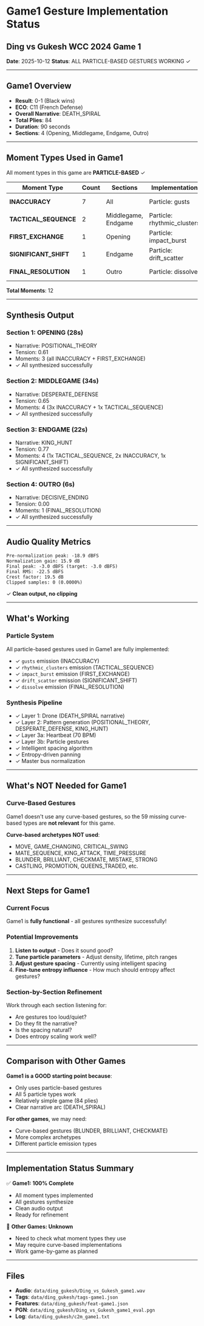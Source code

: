 # Game1 Gesture Implementation Status
## Ding vs Gukesh WCC 2024 Game 1

**Date**: 2025-10-12
**Status**: ALL PARTICLE-BASED GESTURES WORKING ✓

---

## Game1 Overview

- **Result**: 0-1 (Black wins)
- **ECO**: C11 (French Defense)
- **Overall Narrative**: DEATH_SPIRAL
- **Total Plies**: 84
- **Duration**: 90 seconds
- **Sections**: 4 (Opening, Middlegame, Endgame, Outro)

---

## Moment Types Used in Game1

All moment types in this game are **PARTICLE-BASED** ✓

| Moment Type | Count | Sections | Implementation | Status |
|-------------|-------|----------|----------------|--------|
| **INACCURACY** | 7 | All | Particle: gusts | ✓ WORKING |
| **TACTICAL_SEQUENCE** | 2 | Middlegame, Endgame | Particle: rhythmic_clusters | ✓ WORKING |
| **FIRST_EXCHANGE** | 1 | Opening | Particle: impact_burst | ✓ WORKING |
| **SIGNIFICANT_SHIFT** | 1 | Endgame | Particle: drift_scatter | ✓ WORKING |
| **FINAL_RESOLUTION** | 1 | Outro | Particle: dissolve | ✓ WORKING |

**Total Moments**: 12

---

## Synthesis Output

### Section 1: OPENING (28s)
- Narrative: POSITIONAL_THEORY
- Tension: 0.61
- Moments: 3 (all INACCURACY + FIRST_EXCHANGE)
- ✓ All synthesized successfully

### Section 2: MIDDLEGAME (34s)
- Narrative: DESPERATE_DEFENSE
- Tension: 0.65
- Moments: 4 (3x INACCURACY + 1x TACTICAL_SEQUENCE)
- ✓ All synthesized successfully

### Section 3: ENDGAME (22s)
- Narrative: KING_HUNT
- Tension: 0.77
- Moments: 4 (1x TACTICAL_SEQUENCE, 2x INACCURACY, 1x SIGNIFICANT_SHIFT)
- ✓ All synthesized successfully

### Section 4: OUTRO (6s)
- Narrative: DECISIVE_ENDING
- Tension: 0.00
- Moments: 1 (FINAL_RESOLUTION)
- ✓ All synthesized successfully

---

## Audio Quality Metrics

```
Pre-normalization peak: -18.9 dBFS
Normalization gain: 15.9 dB
Final peak: -3.0 dBFS (target: -3.0 dBFS)
Final RMS: -22.5 dBFS
Crest factor: 19.5 dB
Clipped samples: 0 (0.0000%)
```

✓ **Clean output, no clipping**

---

## What's Working

### Particle System
All particle-based gestures used in Game1 are fully implemented:
- ✓ `gusts` emission (INACCURACY)
- ✓ `rhythmic_clusters` emission (TACTICAL_SEQUENCE)
- ✓ `impact_burst` emission (FIRST_EXCHANGE)
- ✓ `drift_scatter` emission (SIGNIFICANT_SHIFT)
- ✓ `dissolve` emission (FINAL_RESOLUTION)

### Synthesis Pipeline
- ✓ Layer 1: Drone (DEATH_SPIRAL narrative)
- ✓ Layer 2: Pattern generation (POSITIONAL_THEORY, DESPERATE_DEFENSE, KING_HUNT)
- ✓ Layer 3a: Heartbeat (70 BPM)
- ✓ Layer 3b: Particle gestures
- ✓ Intelligent spacing algorithm
- ✓ Entropy-driven panning
- ✓ Master bus normalization

---

## What's NOT Needed for Game1

### Curve-Based Gestures
Game1 doesn't use any curve-based gestures, so the 59 missing curve-based types are **not relevant** for this game.

**Curve-based archetypes NOT used**:
- MOVE, GAME_CHANGING, CRITICAL_SWING
- MATE_SEQUENCE, KING_ATTACK, TIME_PRESSURE
- BLUNDER, BRILLIANT, CHECKMATE, MISTAKE, STRONG
- CASTLING, PROMOTION, QUEENS_TRADED, etc.

---

## Next Steps for Game1

### Current Focus
Game1 is **fully functional** - all gestures synthesize successfully!

### Potential Improvements
1. **Listen to output** - Does it sound good?
2. **Tune particle parameters** - Adjust density, lifetime, pitch ranges
3. **Adjust gesture spacing** - Currently using intelligent spacing
4. **Fine-tune entropy influence** - How much should entropy affect gestures?

### Section-by-Section Refinement
Work through each section listening for:
- Are gestures too loud/quiet?
- Do they fit the narrative?
- Is the spacing natural?
- Does entropy scaling work well?

---

## Comparison with Other Games

**Game1 is a GOOD starting point because**:
- Only uses particle-based gestures
- All 5 particle types work
- Relatively simple game (84 plies)
- Clear narrative arc (DEATH_SPIRAL)

**For other games**, we may need:
- Curve-based gestures (BLUNDER, BRILLIANT, CHECKMATE)
- More complex archetypes
- Different particle emission types

---

## Implementation Status Summary

✅ **Game1: 100% Complete**
- All moment types implemented
- All gestures synthesize
- Clean audio output
- Ready for refinement

🔴 **Other Games: Unknown**
- Need to check what moment types they use
- May require curve-based implementations
- Work game-by-game as planned

---

## Files

- **Audio**: `data/ding_gukesh/Ding_vs_Gukesh_game1.wav`
- **Tags**: `data/ding_gukesh/tags-game1.json`
- **Features**: `data/ding_gukesh/feat-game1.json`
- **PGN**: `data/ding_gukesh/Ding_vs_Gukesh_game1_eval.pgn`
- **Log**: `data/ding_gukesh/c2m_game1.txt`
